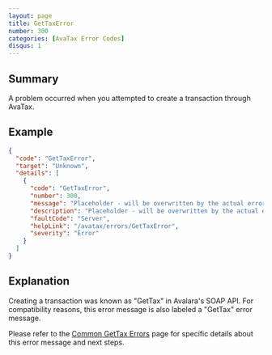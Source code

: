 ```yaml
---
layout: page
title: GetTaxError
number: 300
categories: [AvaTax Error Codes]
disqus: 1
---
```


## Summary

A problem occurred when you attempted to create a transaction through AvaTax.

## Example

```json
{
  "code": "GetTaxError",
  "target": "Unknown",
  "details": [
    {
      "code": "GetTaxError",
      "number": 300,
      "message": "Placeholder - will be overwritten by the actual error",
      "description": "Placeholder - will be overwritten by the actual error",
      "faultCode": "Server",
      "helpLink": "/avatax/errors/GetTaxError",
      "severity": "Error"
    }
  ]
}
```

## Explanation

Creating a transaction was known as "GetTax" in Avalara's SOAP API.  For compatibility reasons, this error message is also labeled a "GetTax" error message.

Please refer to the <a href="/avatax/common-errors/">Common GetTax Errors</a> page for specific details about this error message and next steps.
